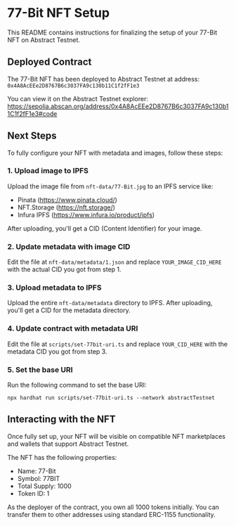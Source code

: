 # 77-Bit NFT Setup

This README contains instructions for finalizing the setup of your 77-Bit NFT on Abstract Testnet.

## Deployed Contract

The 77-Bit NFT has been deployed to Abstract Testnet at address:
`0x4A8AcEEe2D8767B6c3037FA9c130b11C1f2fF1e3`

You can view it on the Abstract Testnet explorer:
https://sepolia.abscan.org/address/0x4A8AcEEe2D8767B6c3037FA9c130b11C1f2fF1e3#code

## Next Steps

To fully configure your NFT with metadata and images, follow these steps:

### 1. Upload image to IPFS

Upload the image file from `nft-data/77-Bit.jpg` to an IPFS service like:
- Pinata (https://www.pinata.cloud/)
- NFT.Storage (https://nft.storage/)
- Infura IPFS (https://www.infura.io/product/ipfs)

After uploading, you'll get a CID (Content Identifier) for your image.

### 2. Update metadata with image CID

Edit the file at `nft-data/metadata/1.json` and replace `YOUR_IMAGE_CID_HERE` with the actual CID you got from step 1.

### 3. Upload metadata to IPFS

Upload the entire `nft-data/metadata` directory to IPFS. After uploading, you'll get a CID for the metadata directory.

### 4. Update contract with metadata URI

Edit the file at `scripts/set-77bit-uri.ts` and replace `YOUR_CID_HERE` with the metadata CID you got from step 3.

### 5. Set the base URI

Run the following command to set the base URI:

```
npx hardhat run scripts/set-77bit-uri.ts --network abstractTestnet
```

## Interacting with the NFT

Once fully set up, your NFT will be visible on compatible NFT marketplaces and wallets that support Abstract Testnet.

The NFT has the following properties:
- Name: 77-Bit
- Symbol: 77BIT
- Total Supply: 1000
- Token ID: 1

As the deployer of the contract, you own all 1000 tokens initially. You can transfer them to other addresses using standard ERC-1155 functionality. 